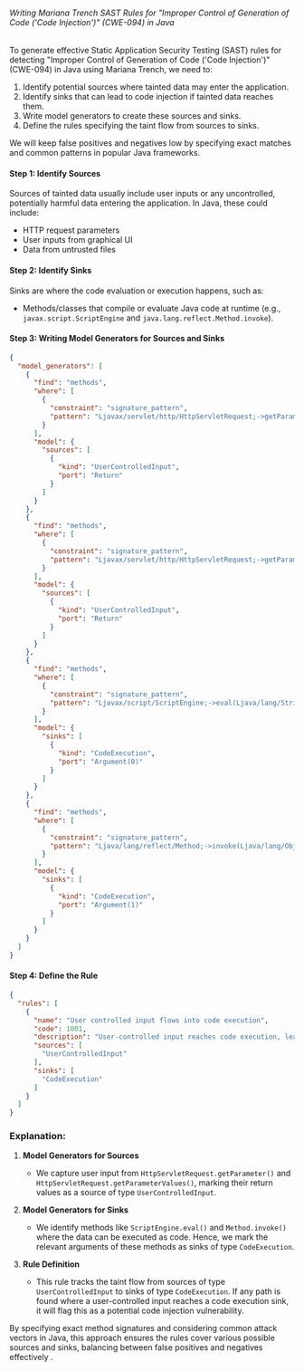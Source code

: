 ###### Writing Mariana Trench SAST Rules for "Improper Control of Generation of Code ('Code Injection')" (CWE-094) in Java

To generate effective Static Application Security Testing (SAST) rules for detecting "Improper Control of Generation of Code ('Code Injection')" (CWE-094) in Java using Mariana Trench, we need to:
1. Identify potential sources where tainted data may enter the application.
2. Identify sinks that can lead to code injection if tainted data reaches them.
3. Write model generators to create these sources and sinks.
4. Define the rules specifying the taint flow from sources to sinks.

We will keep false positives and negatives low by specifying exact matches and common patterns in popular Java frameworks.

#### Step 1: Identify Sources
Sources of tainted data usually include user inputs or any uncontrolled, potentially harmful data entering the application. In Java, these could include:
- HTTP request parameters
- User inputs from graphical UI
- Data from untrusted files

#### Step 2: Identify Sinks
Sinks are where the code evaluation or execution happens, such as:
- Methods/classes that compile or evaluate Java code at runtime (e.g., `javax.script.ScriptEngine` and `java.lang.reflect.Method.invoke`).

#### Step 3: Writing Model Generators for Sources and Sinks

```json
{
  "model_generators": [
    {
      "find": "methods",
      "where": [
        {
          "constraint": "signature_pattern",
          "pattern": "Ljavax/servlet/http/HttpServletRequest;->getParameter(Ljava/lang/String;)Ljava/lang/String;"
        }
      ],
      "model": {
        "sources": [
          {
            "kind": "UserControlledInput",
            "port": "Return"
          }
        ]
      }
    },
    {
      "find": "methods",
      "where": [
        {
          "constraint": "signature_pattern",
          "pattern": "Ljavax/servlet/http/HttpServletRequest;->getParameterValues(Ljava/lang/String;)[Ljava/lang/String;"
        }
      ],
      "model": {
        "sources": [
          {
            "kind": "UserControlledInput",
            "port": "Return"
          }
        ]
      }
    },
    {
      "find": "methods",
      "where": [
        {
          "constraint": "signature_pattern",
          "pattern": "Ljavax/script/ScriptEngine;->eval(Ljava/lang/String;)Ljava/lang/Object;"
        }
      ],
      "model": {
        "sinks": [
          {
            "kind": "CodeExecution",
            "port": "Argument(0)"
          }
        ]
      }
    },
    {
      "find": "methods",
      "where": [
        {
          "constraint": "signature_pattern",
          "pattern": "Ljava/lang/reflect/Method;->invoke(Ljava/lang/Object;[Ljava/lang/Object;)Ljava/lang/Object;"
        }
      ],
      "model": {
        "sinks": [
          {
            "kind": "CodeExecution",
            "port": "Argument(1)"
          }
        ]
      }
    }
  ]
}
```

#### Step 4: Define the Rule

```json
{
  "rules": [
    {
      "name": "User controlled input flows into code execution",
      "code": 1001,
      "description": "User-controlled input reaches code execution, leading to potential code injection vulnerability",
      "sources": [
        "UserControlledInput"
      ],
      "sinks": [
        "CodeExecution"
      ]
    }
  ]
}
```

### Explanation:

1. **Model Generators for Sources**
   - We capture user input from `HttpServletRequest.getParameter()` and `HttpServletRequest.getParameterValues()`, marking their return values as a source of type `UserControlledInput`.

2. **Model Generators for Sinks**
   - We identify methods like `ScriptEngine.eval()` and `Method.invoke()` where the data can be executed as code. Hence, we mark the relevant arguments of these methods as sinks of type `CodeExecution`.

3. **Rule Definition**
   - This rule tracks the taint flow from sources of type `UserControlledInput` to sinks of type `CodeExecution`. If any path is found where a user-controlled input reaches a code execution sink, it will flag this as a potential code injection vulnerability.

By specifying exact method signatures and considering common attack vectors in Java, this approach ensures the rules cover various possible sources and sinks, balancing between false positives and negatives effectively   .